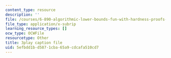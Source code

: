 ```yaml
---
content_type: resource
description: ''
file: /courses/6-890-algorithmic-lower-bounds-fun-with-hardness-proofs-fall-2014/5efbdd1bd5871cba65a9cdcafa510cd7_ziViLYrf1Ak.srt
file_type: application/x-subrip
learning_resource_types: []
ocw_type: OCWFile
resourcetype: Other
title: 3play caption file
uid: 5efbdd1b-d587-1cba-65a9-cdcafa510cd7
---
```

